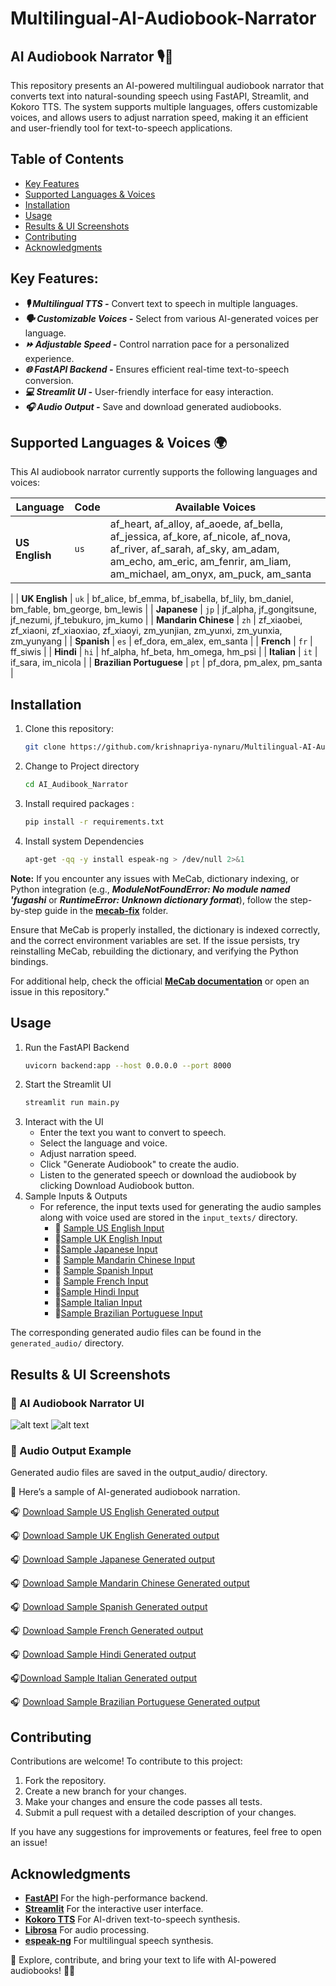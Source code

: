 # Multilingual-AI-Audiobook-Narrator 


## AI Audiobook Narrator 🎙️📖
This repository presents an AI-powered multilingual audiobook narrator that converts text into natural-sounding speech using FastAPI, Streamlit, and Kokoro TTS. The system supports multiple languages, offers customizable voices, and allows users to adjust narration speed, making it an efficient and user-friendly tool for text-to-speech applications.

## Table of Contents
- [Key Features](#key-features)
- [Supported Languages & Voices](#key-features)
- [Installation](#installation)
- [Usage](#usage)
- [Results & UI Screenshots](#results)
- [Contributing](#contributing)
- [Acknowledgments](#acknowledgments)

## Key Features:
- ***🎙 Multilingual TTS -***   Convert text to speech in multiple languages.
- ***🗣 Customizable Voices -*** Select from various AI-generated voices per language.
- ***⏩ Adjustable Speed -*** Control narration pace for a personalized experience.
- ***🌐 FastAPI Backend -*** Ensures efficient real-time text-to-speech conversion.
- ***💻 Streamlit UI -*** User-friendly interface for easy interaction.
- ***🎧 Audio Output -*** Save and download generated audiobooks.

## Supported Languages & Voices 🌍
This AI audiobook narrator currently supports the following languages and voices:
 

| **Language**            | **Code** | **Available Voices**                                      |
|-------------------------|---------|-----------------------------------------------------------|
| **US English**          | `us`     | af_heart, af_alloy, af_aoede, af_bella, af_jessica, af_kore, af_nicole, af_nova, af_river, af_sarah, af_sky, am_adam, am_echo, am_eric, am_fenrir, am_liam, am_michael, am_onyx, am_puck, am_santa
|
| **UK English**          | `uk`     | bf_alice, bf_emma, bf_isabella, bf_lily, bm_daniel, bm_fable, bm_george, bm_lewis |
| **Japanese**           | `jp`     | jf_alpha, jf_gongitsune, jf_nezumi, jf_tebukuro, jm_kumo  |
| **Mandarin Chinese**   | `zh`     | zf_xiaobei, zf_xiaoni, zf_xiaoxiao, zf_xiaoyi, zm_yunjian, zm_yunxi, zm_yunxia, zm_yunyang |
| **Spanish**            | `es`     | ef_dora, em_alex, em_santa                                |
| **French**             | `fr`     | ff_siwis                                                 |
| **Hindi**              | `hi`     | hf_alpha, hf_beta, hm_omega, hm_psi                      |
| **Italian**            | `it`     | if_sara, im_nicola                                       |
| **Brazilian Portuguese** | `pt`    | pf_dora, pm_alex, pm_santa                               |


## Installation
1. Clone this repository:
   ```bash
   git clone https://github.com/krishnapriya-nynaru/Multilingual-AI-Audiobook-Narrator.git
2. Change to Project directory
    ```bash
    cd AI_Audibook_Narrator
3. Install required packages :
    ```bash
    pip install -r requirements.txt
4. Install system Dependencies
    ```bash
    apt-get -qq -y install espeak-ng > /dev/null 2>&1
**Note:** If you encounter any issues with MeCab, dictionary indexing, or Python integration (e.g., ***ModuleNotFoundError: No module named 'fugashi*** or ***RuntimeError: Unknown dictionary format***), follow the step-by-step guide in the [**mecab-fix**](https://github.com/krishnapriya-nynaru/Multilingual-AI-Audiobook-Narrator/blob/main/AI_Audibook_Narrator/mecab-fix/mecab_fugashi_fix.txt) folder. 

Ensure that MeCab is properly installed, the dictionary is indexed correctly, and the correct environment variables are set. If the issue persists, try reinstalling MeCab, rebuilding the dictionary, and verifying the Python bindings.

For additional help, check the official [**MeCab documentation**](https://github.com/taku910/mecab/) or open an issue in this repository."

## Usage
1. Run the FastAPI Backend
    ```bash
    uvicorn backend:app --host 0.0.0.0 --port 8000
2. Start the Streamlit UI
    ```bash
    streamlit run main.py
3. Interact with the UI
    - Enter the text you want to convert to speech.
    - Select the language and voice.
    - Adjust narration speed.
    - Click "Generate Audiobook" to create the audio.
    - Listen to the generated speech or download the audiobook by clicking Download Audiobook button.
4. Sample Inputs & Outputs  
    - For reference, the input texts used for generating the audio samples along with voice used are stored in the `input_texts/` directory.  
        - 📄 [Sample US English Input](https://github.com/krishnapriya-nynaru/Multilingual-AI-Audiobook-Narrator/blob/main/AI_Audibook_Narrator/input_texts/US_English_test.txt)  
        - 📄[Sample UK English Input](https://github.com/krishnapriya-nynaru/Multilingual-AI-Audiobook-Narrator/blob/main/AI_Audibook_Narrator/input_texts/UK_English_test.txt)  
        - 📄[Sample Japanese Input](https://github.com/krishnapriya-nynaru/Multilingual-AI-Audiobook-Narrator/blob/main/AI_Audibook_Narrator/input_texts/Japanese_test.txt) 
        - 📄 [Sample Mandarin Chinese Input](https://github.com/krishnapriya-nynaru/Multilingual-AI-Audiobook-Narrator/blob/main/AI_Audibook_Narrator/input_texts/Chinese_test.txt) 
        - 📄 [Sample Spanish Input](https://github.com/krishnapriya-nynaru/Multilingual-AI-Audiobook-Narrator/blob/main/AI_Audibook_Narrator/input_texts/Spanish_test.txt)    
        - 📄 [Sample French Input](https://github.com/krishnapriya-nynaru/Multilingual-AI-Audiobook-Narrator/blob/main/AI_Audibook_Narrator/input_texts/French_test.txt)
        - 📄[Sample Hindi Input](https://github.com/krishnapriya-nynaru/Multilingual-AI-Audiobook-Narrator/blob/main/AI_Audibook_Narrator/input_texts/Hindi_test.txt)
        - 📄[Sample Italian Input](https://github.com/krishnapriya-nynaru/Multilingual-AI-Audiobook-Narrator/blob/main/AI_Audibook_Narrator/input_texts/Italian_test.txt)
        - 📄[Sample Brazilian Portuguese Input](https://github.com/krishnapriya-nynaru/Multilingual-AI-Audiobook-Narrator/blob/main/AI_Audibook_Narrator/input_texts/Brazilian_Portuguese_test.txt)  

The corresponding generated audio files can be found in the `generated_audio/` directory.


## Results & UI Screenshots

### 🎨 AI Audiobook Narrator UI

![alt text](https://github.com/krishnapriya-nynaru/Multilingual-AI-Audiobook-Narrator/blob/main/AI_Audibook_Narrator/demo_images/italian_image1.png?raw=true) 
![alt text](https://github.com/krishnapriya-nynaru/Multilingual-AI-Audiobook-Narrator/blob/main/AI_Audibook_Narrator/demo_images/US_english_image2.png?raw=true) 

### 📁 Audio Output Example
Generated audio files are saved in the output_audio/ directory.

📢 Here’s a sample of AI-generated audiobook narration.


🎧 [Download Sample US English Generated output](https://github.com/krishnapriya-nynaru/Multilingual-AI-Audiobook-Narrator/blob/main/AI_Audibook_Narrator/generated_audios/US_English_output.wav)

🎧 [Download Sample UK English Generated output](https://github.com/krishnapriya-nynaru/Multilingual-AI-Audiobook-Narrator/blob/main/AI_Audibook_Narrator/generated_audios/UK_English_output.wav)

🎧 [Download Sample Japanese Generated output](https://github.com/krishnapriya-nynaru/Multilingual-AI-Audiobook-Narrator/blob/main/AI_Audibook_Narrator/generated_audios/Japanese_output.wav)

🎧 [Download Sample Mandarin Chinese Generated output](https://github.com/krishnapriya-nynaru/Multilingual-AI-Audiobook-Narrator/blob/main/AI_Audibook_Narrator/generated_audios/Chinese_output.wav)

🎧 [Download Sample Spanish Generated output](https://github.com/krishnapriya-nynaru/Multilingual-AI-Audiobook-Narrator/blob/main/AI_Audibook_Narrator/generated_audios/Spanish_output.wav)

🎧 [Download Sample French Generated output](https://github.com/krishnapriya-nynaru/Multilingual-AI-Audiobook-Narrator/blob/main/AI_Audibook_Narrator/generated_audios/French_output.wav)

🎧 [Download Sample Hindi Generated output](https://github.com/krishnapriya-nynaru/Multilingual-AI-Audiobook-Narrator/blob/main/AI_Audibook_Narrator/generated_audios/Hindi_output.wav)

🎧[Download Sample Italian Generated output](https://github.com/krishnapriya-nynaru/Multilingual-AI-Audiobook-Narrator/blob/main/AI_Audibook_Narrator/generated_audios/Italian_output.wav)

🎧 [Download Sample Brazilian Portuguese Generated output](https://github.com/krishnapriya-nynaru/Multilingual-AI-Audiobook-Narrator/blob/main/AI_Audibook_Narrator/generated_audios/Brazilian%20Portuguese_output.wav)

## Contributing 
Contributions are welcome! To contribute to this project:
1. Fork the repository.
2. Create a new branch for your changes.
3. Make your changes and ensure the code passes all tests.
4. Submit a pull request with a detailed description of your changes.

If you have any suggestions for improvements or features, feel free to open an issue!

## Acknowledgments  
- [**FastAPI**](https://fastapi.tiangolo.com/) For the high-performance backend.
- [**Streamlit**](https://streamlit.io/) For the interactive user interface.
- [**Kokoro TTS**](https://huggingface.co/hexgrad/Kokoro-82M) For AI-driven text-to-speech synthesis. 
- [**Librosa**](https://github.com/librosa/librosa) For audio processing.
- [**espeak-ng**](https://github.com/espeak-ng/espeak-ng) For multilingual speech synthesis.

🔗 Explore, contribute, and bring your text to life with AI-powered audiobooks! 🚀📖

